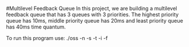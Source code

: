 #Multilevel Feedback Queue
In this project, we are building a multilevel feedback queue that has 3 queues with 3 priorities. The highest priority queue has 10ms, middle priority queue has 20ms and least priority queue has 40ms time quantum. 

To run this program use: ./oss -n <proc> -s <simul> -t <timelimitforchildren> -i <intervalinmstolaunchchildren> -f <logfile> 

